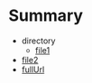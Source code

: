 # Summary

* directory
  * [file1](file1.md)
* [file2](file2.md)
* [fullUrl](https://github.com/Open-EdTech/next-mdx-books/blob/main/testData/file2.md)
